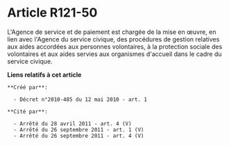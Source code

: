 # Article R121-50

L'Agence de service et de paiement est chargée de la mise en œuvre, en lien avec l'Agence du service civique, des procédures
de gestion relatives aux aides accordées aux personnes volontaires, à la protection sociale des volontaires et aux aides
servies aux organismes d'accueil dans le cadre du service civique.

**Liens relatifs à cet article**

	**Créé par**:

	  - Décret n°2010-485 du 12 mai 2010 - art. 1

	**Cité par**:

	  - Arrêté du 28 avril 2011 - art. 4 (V)
	  - Arrêté du 26 septembre 2011 - art. 1 (V)
	  - Arrêté du 26 septembre 2011 - art. 4 (V)
